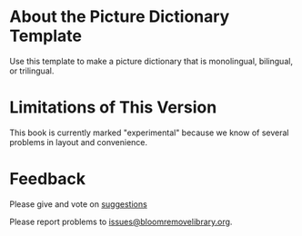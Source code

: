 # About the Picture Dictionary Template
Use this template to make a picture dictionary that is monolingual, bilingual, or trilingual.

# Limitations of This Version
This book is currently marked "experimental" because we know of several problems in layout and convenience.

# Feedback
Please give and vote on [suggestions](http://bloomlibrary.org/suggestions)

Please report problems to [issues@bloomremovelibrary.org](mailto:issues@bloomremovelibrary.org?subject=Picture&nbsp;Dictionary&nbsp;Problem).
